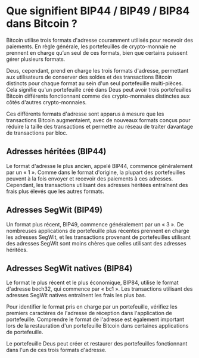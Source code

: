 # Que signifient BIP44 / BIP49 / BIP84 dans Bitcoin ?

Bitcoin utilise trois formats d'adresse couramment utilisés pour recevoir des paiements. En règle générale, les portefeuilles de crypto-monnaie ne prennent en charge qu’un seul de ces formats, bien que certains puissent gérer plusieurs formats.

Deus, cependant, prend en charge les trois formats d'adresse, permettant aux utilisateurs de conserver des soldes et des transactions Bitcoin distincts pour chaque format au sein d'un seul portefeuille multi-pièces. Cela signifie qu'un portefeuille créé dans Deus peut avoir trois portefeuilles Bitcoin différents fonctionnant comme des crypto-monnaies distinctes aux côtés d'autres crypto-monnaies.

Ces différents formats d'adresse sont apparus à mesure que les transactions Bitcoin augmentaient, avec de nouveaux formats conçus pour réduire la taille des transactions et permettre au réseau de traiter davantage de transactions par bloc.

## Adresses héritées (BIP44)

Le format d'adresse le plus ancien, appelé BIP44, commence généralement par un « 1 ». Comme dans le format d'origine, la plupart des portefeuilles peuvent à la fois envoyer et recevoir des paiements à ces adresses. Cependant, les transactions utilisant des adresses héritées entraînent des frais plus élevés que les autres formats.

## Adresses SegWit (BIP49)

Un format plus récent, BIP49, commence généralement par un « 3 ». De nombreuses applications de portefeuille plus récentes prennent en charge les adresses SegWit, et les transactions provenant de portefeuilles utilisant des adresses SegWit sont moins chères que celles utilisant des adresses héritées.

## Adresses SegWit natives (BIP84)

Le format le plus récent et le plus économique, BIP84, utilise le format d'adresse bech32, qui commence par « bc1 ». Les transactions utilisant des adresses SegWit natives entraînent les frais les plus bas.

Pour identifier le format pris en charge par un portefeuille, vérifiez les premiers caractères de l'adresse de réception dans l'application de portefeuille. Comprendre le format de l'adresse est également important lors de la restauration d'un portefeuille Bitcoin dans certaines applications de portefeuille.

Le portefeuille Deus peut créer et restaurer des portefeuilles fonctionnant dans l'un de ces trois formats d'adresse.